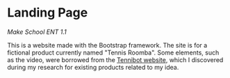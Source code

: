 # Landing Page
<i>Make School ENT 1.1</i>

This is a website made with the Bootstrap framework. The site is for a fictional product currently named "Tennis Roomba". Some elements, such as the video, were borrowed from the [Tennibot website](https://www.tennibot.com/), which I discovered during my research for existing products related to my idea.
